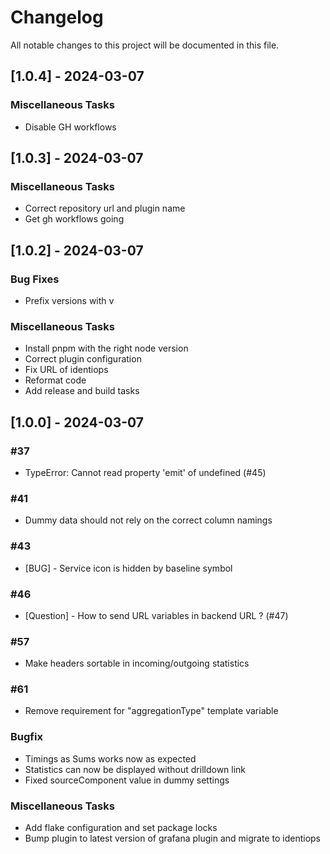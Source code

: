 # Changelog

All notable changes to this project will be documented in this file.

## [1.0.4] - 2024-03-07

### Miscellaneous Tasks

- Disable GH workflows

## [1.0.3] - 2024-03-07

### Miscellaneous Tasks

- Correct repository url and plugin name
- Get gh workflows going

## [1.0.2] - 2024-03-07

### Bug Fixes

- Prefix versions with v

### Miscellaneous Tasks

- Install pnpm with the right node version
- Correct plugin configuration
- Fix URL of identiops
- Reformat code
- Add release and build tasks

## [1.0.0] - 2024-03-07

### #37

- TypeError: Cannot read property 'emit' of undefined (#45)

### #41

- Dummy data should not rely on the correct column namings

### #43

- [BUG] - Service icon is hidden by baseline symbol

### #46

- [Question] - How to send URL variables in backend URL ? (#47)

### #57

- Make headers sortable in incoming/outgoing statistics

### #61

- Remove requirement for "aggregationType" template variable

### Bugfix

- Timings as Sums works now as expected
- Statistics can now be displayed without drilldown link
- Fixed sourceComponent value in dummy settings

### Miscellaneous Tasks

- Add flake configuration and set package locks
- Bump plugin to latest version of grafana plugin and migrate to identiops

<!-- generated by git-cliff -->
